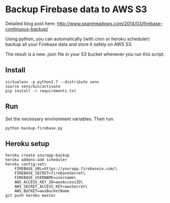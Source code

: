 Backup Firebase data to AWS S3
==============================

Detailed blog post here: http://www.seanmeadows.com/2014/03/firebase-continuous-backup/

Using python, you can automatically (with cron or heroku scheduler) backup all
your Firebase data and store it safely on AWS S3.

The result is a new .json file in your S3 bucket whenever you run this script.

Install
-------

    virtualenv -p python2.7 --distribute venv
    source venv/bin/activate
    pip install -r requirements.txt

Run
---

Set the necessary environment variables. Then run:

    python backup-firebase.py

Heroku setup
---------------------

    heroku create yourapp-backup
    heroku addons:add scheduler
    heroku config:set\
        FIREBASE_URL=https://yourapp.firebaseio.com/\
        FIREBASE_SECRET=firebaseSecret\
        FIREBASE_USERNAME=username\
        AWS_ACCESS_KEY_ID=awsAccessID\
        AWS_SECRET_ACCESS_KEY=awsSecret\
        AWS_BUCKET=awsBucketName
    git push heroku master

